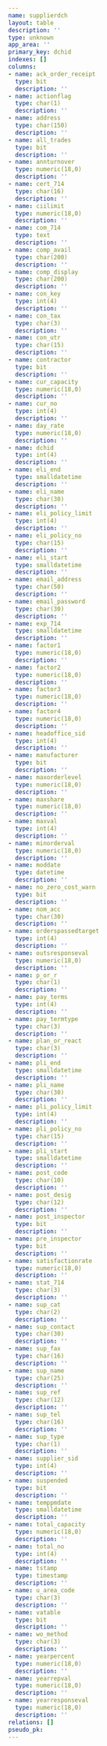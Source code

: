 ```yaml
---
name: supplierdch
layout: table
description: ''
type: unknown
app_area: ''
primary_key: dchid
indexes: []
columns:
- name: ack_order_receipt
  type: bit
  description: ''
- name: actionflag
  type: char(1)
  description: ''
- name: address
  type: char(150)
  description: ''
- name: all_trades
  type: bit
  description: ''
- name: annturnover
  type: numeric(18,0)
  description: ''
- name: cert_714
  type: char(16)
  description: ''
- name: ciilimit
  type: numeric(18,0)
  description: ''
- name: com_714
  type: text
  description: ''
- name: comp_avail
  type: char(200)
  description: ''
- name: comp_display
  type: char(200)
  description: ''
- name: con_key
  type: int(4)
  description: ''
- name: con_tax
  type: char(3)
  description: ''
- name: con_utr
  type: char(15)
  description: ''
- name: contractor
  type: bit
  description: ''
- name: cur_capacity
  type: numeric(18,0)
  description: ''
- name: cur_no
  type: int(4)
  description: ''
- name: day_rate
  type: numeric(18,0)
  description: ''
- name: dchid
  type: int(4)
  description: ''
- name: eli_end
  type: smalldatetime
  description: ''
- name: eli_name
  type: char(30)
  description: ''
- name: eli_policy_limit
  type: int(4)
  description: ''
- name: eli_policy_no
  type: char(15)
  description: ''
- name: eli_start
  type: smalldatetime
  description: ''
- name: email_address
  type: char(50)
  description: ''
- name: email_password
  type: char(30)
  description: ''
- name: exp_714
  type: smalldatetime
  description: ''
- name: factor1
  type: numeric(18,0)
  description: ''
- name: factor2
  type: numeric(18,0)
  description: ''
- name: factor3
  type: numeric(18,0)
  description: ''
- name: factor4
  type: numeric(18,0)
  description: ''
- name: headoffice_sid
  type: int(4)
  description: ''
- name: manufacturer
  type: bit
  description: ''
- name: maxorderlevel
  type: numeric(18,0)
  description: ''
- name: maxshare
  type: numeric(18,0)
  description: ''
- name: maxval
  type: int(4)
  description: ''
- name: minorderval
  type: numeric(18,0)
  description: ''
- name: moddate
  type: datetime
  description: ''
- name: no_zero_cost_warn
  type: bit
  description: ''
- name: nom_acc
  type: char(30)
  description: ''
- name: orderspassedtarget
  type: int(4)
  description: ''
- name: outsresponseval
  type: numeric(18,0)
  description: ''
- name: p_or_r
  type: char(1)
  description: ''
- name: pay_terms
  type: int(4)
  description: ''
- name: pay_termtype
  type: char(3)
  description: ''
- name: plan_or_react
  type: char(3)
  description: ''
- name: pli_end
  type: smalldatetime
  description: ''
- name: pli_name
  type: char(30)
  description: ''
- name: pli_policy_limit
  type: int(4)
  description: ''
- name: pli_policy_no
  type: char(15)
  description: ''
- name: pli_start
  type: smalldatetime
  description: ''
- name: post_code
  type: char(10)
  description: ''
- name: post_desig
  type: char(12)
  description: ''
- name: post_inspector
  type: bit
  description: ''
- name: pre_inspector
  type: bit
  description: ''
- name: satisfactionrate
  type: numeric(18,0)
  description: ''
- name: stat_714
  type: char(3)
  description: ''
- name: sup_cat
  type: char(2)
  description: ''
- name: sup_contact
  type: char(30)
  description: ''
- name: sup_fax
  type: char(16)
  description: ''
- name: sup_name
  type: char(25)
  description: ''
- name: sup_ref
  type: char(12)
  description: ''
- name: sup_tel
  type: char(16)
  description: ''
- name: sup_type
  type: char(1)
  description: ''
- name: supplier_sid
  type: int(4)
  description: ''
- name: suspended
  type: bit
  description: ''
- name: temppmdate
  type: smalldatetime
  description: ''
- name: total_capacity
  type: numeric(18,0)
  description: ''
- name: total_no
  type: int(4)
  description: ''
- name: tstamp
  type: timestamp
  description: ''
- name: u_area_code
  type: char(3)
  description: ''
- name: vatable
  type: bit
  description: ''
- name: wo_method
  type: char(3)
  description: ''
- name: yearpercent
  type: numeric(18,0)
  description: ''
- name: yearrepval
  type: numeric(18,0)
  description: ''
- name: yearresponseval
  type: numeric(18,0)
  description: ''
relations: []
pseudo_pk: 
---
```


